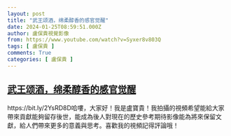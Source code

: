 ```yaml
---
layout: post
title: "武王颂酒，绵柔醇香的感官觉醒"
date: 2024-01-25T08:59:51.000Z
author: 盧保貴視覺影像
from: https://www.youtube.com/watch?v=Syxer8v803Q
tags: [ 盧保貴 ]
comments: True
categories: [ 盧保貴 ]
---
```

<!--1706173191000-->
[武王颂酒，绵柔醇香的感官觉醒](https://www.youtube.com/watch?v=Syxer8v803Q)
------

<div>
https://bit.ly/2YsRD8D哈嘍，大家好！我是盧寶貴！我拍攝的視頻希望能給大家帶來貢獻能夠留存後世，能成為後人對現在的歷史參考期待影像能為將來保留文獻，給人們帶來更多的意義與思考。喜歡我的視頻記得評論哦！
</div>
